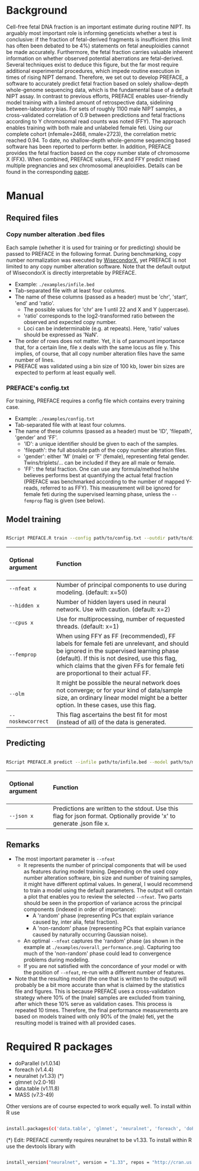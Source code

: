 # Background

Cell-free fetal DNA fraction is an important estimate during routine NIPT. Its arguably most important role is informing geneticists whether a test is conclusive: if the fraction of fetal-derived fragments is insufficient (this limit has often been debated to be 4%) statements on fetal aneuploidies cannot be made accurately. Furthermore, the fetal fraction carries valuable inherent information on whether observed potential aberrations are fetal-derived. Several techniques exist to deduce this figure, but the far most require additional experimental procedures, which impede routine execution in times of rising NIPT demand. Therefore, we set out to develop PREFACE, a software to accurately predict fetal fraction based on solely shallow-depth whole-genome sequencing data, which is the fundamental base of a default NIPT assay. In contrast to previous efforts, PREFACE enables user-friendly model training with a limited amount of retrospective data, sidelining between-laboratory bias. For sets of roughly 1100 male NIPT samples, a cross-validated correlation of 0.9 between predictions and fetal fractions according to Y chromosomal read counts was noted (FFY). The approach enables training with both male and unlabeled female feti. Using our complete cohort (nfemale=2468, nmale=2723), the correlation metric reached 0.94. To date, no shallow-depth whole-genome sequencing based software has been reported to perform better. In addition, PREFACE provides the fetal fraction based on the copy number state of chromosome X (FFX). When combined, PREFACE values, FFX and FFY predict mixed multiple pregnancies and sex chromosomal aneuploidies. Details can be found in the corresponding [paper](www.to-be-added-on-acceptance.com).   

# Manual

## Required files

### Copy number alteration .bed files

Each sample (whether it is used for training or for predicting) should be passed to PREFACE in the following format. During benchmarking, copy number normalization was executed by [WisecondorX](https://github.com/CenterForMedicalGeneticsGhent/WisecondorX/), yet PREFACE is not limited to any copy number alteration software. Note that the default output of WisecondorX is directly interpretable by PREFACE.   

- Example: ```./examples/infile.bed```  
- Tab-separated file with at least four columns.  
- The name of these columns (passed as a header) must be 'chr', 'start', 'end' and 'ratio'.  
    - The possible values for 'chr' are 1 until 22 and X and Y (uppercase).  
    - 'ratio' corresponds to the log2-transformed ratio between the observed and expected copy number.  
    - Loci can be indeterminable (e.g. at repeats). Here, 'ratio' values should be expressed as 'NaN'.  
- The order of rows does not matter. Yet, it is of paramount importance that, for a certain line, file x deals with the same locus as file y. This implies, of course, that all copy number alteration files have the same number of lines.  
- PREFACE was validated using a bin size of 100 kb, lower bin sizes are expected to perform at least equally well.  

### PREFACE's config.txt

For training, PREFACE requires a config file which contains every training case.   

- Example: ```./examples/config.txt```  
- Tab-separated file with at least four columns.  
- The name of these columns (passed as a header) must be 'ID', 'filepath', 'gender' and 'FF'.  
    - 'ID': a unique identifier should be given to each of the samples.  
    - 'filepath': the full absolute path of the copy number alteration files.  
    - 'gender': either 'M' (male) or 'F' (female), representing fetal gender. Twins/triplets/...  can be included if they are all male or female.
    - 'FF': the fetal fraction. One can use any formula/method he/she believes performs best at quantifying the actual fetal fraction (PREFACE was benchmarked according to the number of mapped Y-reads, referred to as FFY). This measurement will be ignored for female feti during the supervised learning phase, unless the `--femprop` flag is given (see below).  

## Model training

```bash

RScript PREFACE.R train --config path/to/config.txt --outdir path/to/dir/ [optional arguments]  
```

<br>Optional argument <br><br> | Function  
:--- | :---  
`--nfeat x` | Number of principal components to use during modeling. (default: x=50)  
`--hidden x` | Number of hidden layers used in neural network. Use with caution. (default: x=2)  
`--cpus x` | Use for multiprocessing, number of requested threads. (default: x=1)  
`--femprop` | When using FFY as FF (recommended), FF labels for female feti are unrelevant, and should be ignored in the supervised learning phase (default). If this is not desired, use this flag, which claims that the given FFs for female feti are proportional to their actual FF.  
`--olm` | It might be possible the neural network does not converge; or for your kind of data/sample size, an ordinary linear model might be a better option. In these cases, use this flag.  
`--noskewcorrect` | This flag ascertains the best fit for most (instead of all) of the data is generated.  

## Predicting

```bash

RScript PREFACE.R predict --infile path/to/infile.bed --model path/to/model.RData [optional arguments]  
```

<br>Optional argument <br><br> | Function  
:--- | :---  
`--json x` | Predictions are written to the stdout. Use this flag for json format. Optionally provide 'x' to generate .json file x.  

## Remarks

- The most important parameter is `--nfeat`
    - It represents the number of principal components that will be used as features during model training. Depending on the used copy number alteration software, bin size and number of training samples, it might have different optimal values. In general, I would recommend to train a model using the default parameters. The output will contain a plot that enables you to review the selected `--nfeat`. Two parts should be seen in the proportion of variance across the principal components (indexed in order of importance):
        - A 'random' phase (representing PCs that explain variance caused by, inter alia, fetal fraction).
        - A 'non-random' phase (representing PCs that explain variance caused by naturally occurring Gaussian noise).
    - An optimal `--nfeat` captures the 'random' phase (as shown in the example at `./examples/overall_performance.png`). Capturing too much of the 'non-random' phase could lead to convergence problems during modeling.
    - If you are not satisfied with the concordance of your model or with the position of `--nfeat`, re-run with a different number of features.  
- Note that the resulting model (the one that is written to the output) will probably be a bit more accurate than what is claimed by the statistics file and figures. This is because PREFACE uses a cross-validation strategy where 10% of the (male) samples are excluded from training, after which these 10% serve as validation cases. This process is repeated 10 times. Therefore, the final performance measurements are based on models trained with only 90% of the (male) feti, yet the resulting model is trained with all provided cases.  

# Required R packages

- doParallel (v1.0.14)  
- foreach (v1.4.4)  
- neuralnet (v1.33) (*)  
- glmnet (v2.0-16)  
- data.table (v1.11.8)  
- MASS (v7.3-49)  


Other versions are of course expected to work equally well. To install within R use  

```bash

install.packages(c('data.table', 'glmnet', 'neuralnet', 'foreach', 'doParallel', 'MASS'))
```

(*) Edit: PREFACE currently requires neuralnet to be v1.33. To install within R use the devtools library with  

```bash

install_version("neuralnet", version = "1.33", repos = "http://cran.us.r-project.org”)
```